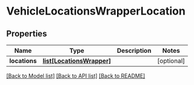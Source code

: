 # VehicleLocationsWrapperLocation

## Properties
Name | Type | Description | Notes
------------ | ------------- | ------------- | -------------
**locations** | [**list[LocationsWrapper]**](LocationsWrapper.md) |  | [optional] 

[[Back to Model list]](../README.md#documentation-for-models) [[Back to API list]](../README.md#documentation-for-api-endpoints) [[Back to README]](../README.md)


